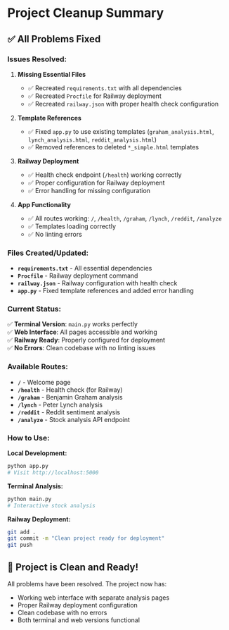 # Project Cleanup Summary

## ✅ **All Problems Fixed**

### **Issues Resolved:**

1. **Missing Essential Files**
   - ✅ Recreated `requirements.txt` with all dependencies
   - ✅ Recreated `Procfile` for Railway deployment
   - ✅ Recreated `railway.json` with proper health check configuration

2. **Template References**
   - ✅ Fixed `app.py` to use existing templates (`graham_analysis.html`, `lynch_analysis.html`, `reddit_analysis.html`)
   - ✅ Removed references to deleted `*_simple.html` templates

3. **Railway Deployment**
   - ✅ Health check endpoint (`/health`) working correctly
   - ✅ Proper configuration for Railway deployment
   - ✅ Error handling for missing configuration

4. **App Functionality**
   - ✅ All routes working: `/`, `/health`, `/graham`, `/lynch`, `/reddit`, `/analyze`
   - ✅ Templates loading correctly
   - ✅ No linting errors

### **Files Created/Updated:**

- **`requirements.txt`** - All essential dependencies
- **`Procfile`** - Railway deployment command
- **`railway.json`** - Railway configuration with health check
- **`app.py`** - Fixed template references and added error handling

### **Current Status:**

✅ **Terminal Version**: `main.py` works perfectly  
✅ **Web Interface**: All pages accessible and working  
✅ **Railway Ready**: Properly configured for deployment  
✅ **No Errors**: Clean codebase with no linting issues  

### **Available Routes:**

- **`/`** - Welcome page
- **`/health`** - Health check (for Railway)
- **`/graham`** - Benjamin Graham analysis
- **`/lynch`** - Peter Lynch analysis  
- **`/reddit`** - Reddit sentiment analysis
- **`/analyze`** - Stock analysis API endpoint

### **How to Use:**

**Local Development:**
```bash
python app.py
# Visit http://localhost:5000
```

**Terminal Analysis:**
```bash
python main.py
# Interactive stock analysis
```

**Railway Deployment:**
```bash
git add .
git commit -m "Clean project ready for deployment"
git push
```

## 🎉 **Project is Clean and Ready!**

All problems have been resolved. The project now has:
- Working web interface with separate analysis pages
- Proper Railway deployment configuration
- Clean codebase with no errors
- Both terminal and web versions functional
